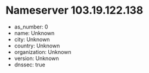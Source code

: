 # Nameserver 103.19.122.138

* as_number: 0
* name: Unknown
* city: Unknown
* country: Unknown
* organization: Unknown
* version: Unknown
* dnssec: true
